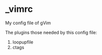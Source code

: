 _vimrc
======

My config file of gVim

The plugins those needed by this config file:
1. loopupfile
2. ctags
